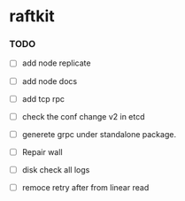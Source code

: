 # raftkit

### TODO 
- [ ] add node replicate
- [ ] add node docs 
- [ ] add tcp rpc 
- [ ] check the conf change v2 in etcd
- [ ] generete grpc under standalone package. 
- [ ] Repair wall 
- [ ] disk check all logs
- [ ] remoce retry after from linear read 



